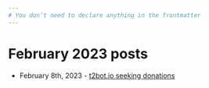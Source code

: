 ```yaml
---
# You don’t need to declare anything in the frontmatter
---
```


# February 2023 posts

* February 8th, 2023 - [t2bot.io seeking donations](/blog/2023/02/08/seeking-donations)
